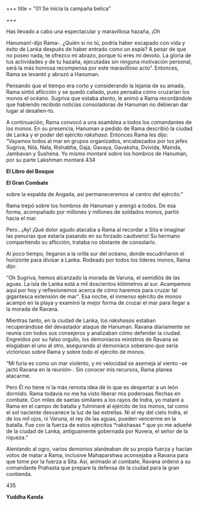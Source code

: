 +++
title = "01 Se inicia la campaña belica"

+++

Has llevado a cabo una espectacular y maravillosa hazaña, ¡Oh

Hanuman\!-dijo Rama-. ¿Quién si no tú, podría haber escapado con vida y éxito de Lanka después de haber entrado como un espía? A pesar de que no poseo nada, te ofrezco mi abrazo, porque tú eres mi devoto. La gloria de tus actividades y de tu hazaña, ejecutadas sin ninguna motivación personal, será la más honrosa recompensa por este maravilloso acto”. Entonces, Rama se levantó y abrazó a Hanuman.

Pensando que el tiempo era corto y considerando la lejanía de su amada, Rama sintió aflicción y se quedó callado, pues pensaba cómo cruzarían los monos el océano. Sugriva que estaba atento, le animó a Rama recordándole que habiendo recibido noticias consoladoras de Hanuman no debieran dar lugar al desalien-to.

A continuación, Rama convocó a una asamblea a todos los comandantes de los monos. En su presencia, Hanuman a pedido de Rama describió la ciudad de Lanka y el poder del ejército *rakshasa*. Entonces Rama les dijo: “Vayamos todos al mar en grupos organizados, encabezados por los jefes Sugriva, Nila, Nala, Rishabha, Gaja, Gavaya, Gavaksha, Dvivida, Mainda, Jambavan y Sushena. Yo mismo montaré sobre los hombros de Hanuman, por su parte Lakshman montará 434

**El Libro del Bosque**

**El Gran Combate**

sobre la espalda de Angada, así permaneceremos al centro del ejército.”

Rama trepó sobre los hombros de Hanuman y arengó a todos. De esa forma, acompañado por millones y millones de soldados monos, partió hacia el mar.

Pero…¡Ay\! ¡Qué dolor agudo atacaba a Rama al recordar a Sita e imaginar las penurias que estaría pasando en su forzado cautiverio\! Su hermano compartiendo su aflicción, trataba no obstante de consolarlo.

Al poco tiempo, llegaron a la orilla sur del océano, donde escudriñaron el horizonte para divisar a Lanka. Rodeado por todos los líderes monos, Rama dijo:

“Oh Sugriva, hemos alcanzado la morada de Varuna, el semidiós de las aguas. La isla de Lanka está a mil doscientos kilómetros al sur. Acampemos aquí por hoy y reflexionemos acerca de cómo haremos para cruzar tal gigantesca extensión de mar”. Esa noche, el inmenso ejército de monos acampó en la playa y examinó la mejor forma de cruzar el mar para llegar a la morada de Ravana.

Mientras tanto, en la ciudad de Lanka, los *rakshasas* estaban recuperándose del devastador ataque de Hanuman. Ravana diariamente se reunía con todos sus consejeros y analizaban cómo defender la ciudad. Engreídos por su falso orgullo, los demoníacos ministros de Ravana se elogiaban el uno al otro, asegurando al demoníaco soberano que sería victorioso sobre Rama y sobre todo el ejército de monos.

“Mi furia es como un mar violento, y mi velocidad se asemeja al viento -se jactó Ravana en la reunión-. Sin conocer mis recursos, Rama planea atacarme.

Pero Él no tiene ni la más remota idea de lo que es despertar a un león dormido. Rama todavía no me ha visto liberar mis poderosas flechas en combate. Con miles de saetas similares a los rayos de Indra, yo mataré a Rama en el campo de batalla y fulminaré al ejército de los monos, tal como el sol naciente desvanece la luz de las estrellas. Ni el rey del cielo Indra, el de los mil ojos, ni Varuna, el rey de las aguas, pueden vencerme en la batalla. Fue con la fuerza de estos ejércitos *rakshasas * que yo me adueñé de la ciudad de Lanka, antiguamente gobernada por Kuvera, el señor de la riqueza.”

Alentando al ogro, varios demonios alardeaban de su propia fuerza y hacían votos de matar a Rama, inclusive Mahaparshwa aconsejaba a Ravana para que tome por la fuerza a Sita. Así, animado al combate, Ravana ordenó a su comandante Prahasta que prepare la defensa de la ciudad para la gran contienda.

435

**Yuddha Kanda**
